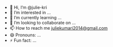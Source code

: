 - 👋 Hi, I’m @julie-kri
- 👀 I’m interested in ...
- 🌱 I’m currently learning ...
- 💞️ I’m looking to collaborate on ...
- 📫 How to reach me juliekumari2014@gmail.com
- 😄 Pronouns: ...
- ⚡ Fun fact: ...

<!---
julie-kri/julie-kri is a ✨ special ✨ repository because its `README.md` (this file) appears on your GitHub profile.
You can click the Preview link to take a look at your changes.
--->
